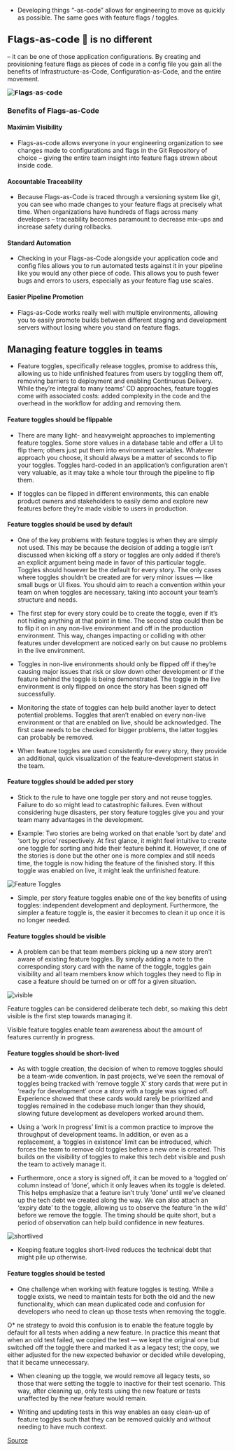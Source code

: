 * Developing things “-as-code” allows for engineering to move as quickly as possible. The same goes with feature flags / toggles.

## 𝗙𝗹𝗮𝗴𝘀-𝗮𝘀-𝗰𝗼𝗱𝗲 🏁 is no different 
– it can be one of those application configurations. By creating and provisioning feature flags as pieces of code in a config file you gain all the benefits of Infrastructure-as-Code, Configuration-as-Code, and the entire movement.

![𝗙𝗹𝗮𝗴𝘀-𝗮𝘀-𝗰𝗼𝗱𝗲](https://media-exp1.licdn.com/dms/image/C5622AQGTLdeslrlzPw/feedshare-shrink_1280/0?e=1603324800&v=beta&t=_u75f8lnj-CKRTtPmx_OQyoO5msF2j45XztD2ODlvqc)

### Benefits of Flags-as-Code
#### Maximim Visibility
* Flags-as-code allows everyone in your engineering organization to see changes made to configurations and flags in the Git Repository of choice – giving the entire team insight into feature flags strewn about inside code.

#### Accountable Traceability
* Because Flags-as-Code is traced through a versioning system like git, you can see who made changes to your feature flags at precisely what time. When organizations have hundreds of flags across many developers – traceability becomes paramount to decrease mix-ups and increase safety during rollbacks.

#### Standard Automation
* Checking in your Flags-as-Code alongside your application code and config files allows you to run automated tests against it in your pipeline like you would any other piece of code. This allows you to push fewer bugs and errors to users, especially as your feature flag use scales.

#### Easier Pipeline Promotion
* Flags-as-Code works really well with multiple environments, allowing you to easily promote builds between different staging and development servers without losing where you stand on feature flags.

## Managing feature toggles in teams

* Feature toggles, specifically release toggles, promise to address this, allowing us to hide unfinished features from users by toggling them off, removing barriers to deployment and enabling Continuous Delivery. While they’re integral to many teams' CD approaches, feature toggles come with associated costs: added complexity in the code and the overhead in the workflow for adding and removing them.

#### Feature toggles should be flippable
* There are many light- and heavyweight approaches to implementing feature toggles. Some store values in a database table and offer a UI to flip them; others just put them into environment variables. Whatever approach you choose, it should always be a matter of seconds to flip your toggles. Toggles hard-coded in an application’s configuration aren’t very valuable, as it may take a whole tour through the pipeline to flip them.

* If toggles can be flipped in different environments, this can enable product owners and stakeholders to easily demo and explore new features before they’re made visible to users in production.

#### Feature toggles should be used by default
* One of the key problems with feature toggles is when they are simply not used. This may be because the decision of adding a toggle isn’t discussed when kicking off a story or toggles are only added if there’s an explicit argument being made in favor of this particular toggle. Toggles should however be the default for every story. The only cases where toggles shouldn’t be created are for very minor issues — like small bugs or UI fixes. You should aim to reach a convention within your team on when toggles are necessary, taking into account your team’s structure and needs.

* The first step for every story could be to create the toggle, even if it’s not hiding anything at that point in time. The second step could then be to flip it on in any non-live environment and off in the production environment. This way, changes impacting or colliding with other features under development are noticed early on but cause no problems in the live environment.

* Toggles in non-live environments should only be flipped off if they’re causing major issues that risk or slow down other development or if the feature behind the toggle is being demonstrated. The toggle in the live environment is only flipped on once the story has been signed off successfully.

* Monitoring the state of toggles can help build another layer to detect potential problems. Toggles that aren’t enabled on every non-live environment or that are enabled on live, should be acknowledged. The first case needs to be checked for bigger problems, the latter toggles can probably be removed.

* When feature toggles are used consistently for every story, they provide an additional, quick visualization of the feature-development status in the team.

#### Feature toggles should be added per story
* Stick to the rule to have one toggle per story and not reuse toggles. Failure to do so might lead to catastrophic failures. Even without considering huge disasters, per story feature toggles give you and your team many advantages in the development.

* Example: Two stories are being worked on that enable ‘sort by date’ and ‘sort by price’ respectively. At first glance, it might feel intuitive to create one toggle for sorting and hide their feature behind it. However, if one of the stories is done but the other one is more complex and still needs time, the toggle is now hiding the feature of the finished story. If this toggle was enabled on live, it might leak the unfinished feature.

![Feature Toggles](https://insights-images.thoughtworks.com/Managing20Feature20Toggles20in20Teams_0_870d403ca1b6dc30e912f0be88c47557.png)

* Simple, per story feature toggles enable one of the key benefits of using toggles: independent development and deployment. Furthermore, the simpler a feature toggle is, the easier it becomes to clean it up once it is no longer needed.

#### Feature toggles should be visible
* A problem can be that team members picking up a new story aren’t aware of existing feature toggles. By simply adding a note to the corresponding story card with the name of the toggle, toggles gain visibility and all team members know which toggles they need to flip in case a feature should be turned on or off for a given situation.

![visible](https://insights-images.thoughtworks.com/Managing20Feature20Toggles20in20Teams2028129_33bce9292f1f65740b44c66366500ccc.png)

Feature toggles can be considered deliberate tech debt, so making this debt visible is the first step towards managing it.

Visible feature toggles enable team awareness about the amount of features currently in progress.

#### Feature toggles should be short-lived
* As with toggle creation, the decision of when to remove toggles should be a team-wide convention. In past projects, we’ve seen the removal of toggles being tracked with ‘remove toggle X’ story cards that were put in ‘ready for development’ once a story with a toggle was signed off. Experience showed that these cards would rarely be prioritized and toggles remained in the codebase much longer than they should, slowing future development as developers worked around them.

* Using a ‘work In progress’ limit is a common practice to improve the throughput of development teams. In addition, or even as a replacement, a ‘toggles in existence’ limit can be introduced, which forces the team to remove old toggles before a new one is created. This builds on the visibility of toggles to make this tech debt visible and push the team to actively manage it.

* Furthermore, once a story is signed off, it can be moved to a ‘toggled on’ column instead of ‘done’, which it only leaves when its toggle is deleted. This helps emphasize that a feature isn’t truly ’done’ until we’ve cleaned up the tech debt we created along the way. We can also attach an ‘expiry date’ to the toggle, allowing us to observe the feature ‘in the wild’ before we remove the toggle. The timing should be quite short, but a period of observation can help build confidence in new features.

![shortlived](https://insights-images.thoughtworks.com/Managing20Feature20Toggles20in20Teams2028229_7f537fedaef684e6dde3c0af1839df66.png)

* Keeping feature toggles short-lived reduces the technical debt that might pile up otherwise.

#### Feature toggles should be tested
* One challenge when working with feature toggles is testing. While a toggle exists, we need to maintain tests for both the old and the new functionality, which can mean duplicated code and confusion for developers who need to clean up those tests when removing the toggle.

O* ne strategy to avoid this confusion is to enable the feature toggle by default for all tests when adding a new feature. In practice this meant that when an old test failed, we copied the test — we kept the original one but switched off the toggle there and marked it as a legacy test; the copy, we either adjusted for the new expected behavior or decided while developing, that it became unnecessary.

* When cleaning up the toggle, we would remove all legacy tests, so those that were setting the toggle to inactive for their test scenario. This way, after cleaning up, only tests using the new feature or tests unaffected by the new feature would remain.

* Writing and updating tests in this way enables an easy clean-up of feature toggles such that they can be removed quickly and without needing to have much context.

[Source](https://www.thoughtworks.com/insights/blog/managing-feature-toggles-teams?utm_campaign=ping&utm_medium=email&utm_source=marketo)
